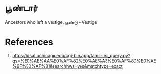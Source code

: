 # பூண்டார்

Ancestors who left a vestige.
பூண்டு - Vestige

# References
1. https://dsal.uchicago.edu/cgi-bin/app/tamil-lex_query.py?qs=%E0%AE%AA%E0%AF%82%E0%AE%A3%E0%AF%8D%E0%AE%9F%E0%AF%81&searchhws=yes&matchtype=exact
